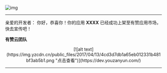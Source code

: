 ![img](https://img.yzcdn.cn/youzanyun/logo/logo.png)

---

亲爱的开发者：
你好，恭喜你！你的应用 **XXXX** 已经成功上架至有赞应用市场，快去宣传吧！



**有赞云团队**

<center>[![alt text](https://img.yzcdn.cn/public_files/2017/04/13/4cd3d7db1a65eb012331b481bf3ab5b1.png "点击查看")](https://dev.youzanyun.com/)</center>

---

